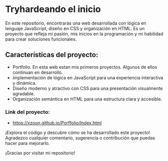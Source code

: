 # Tryhardeando el inicio

En este repositorio, encontrarás una web desarrollada con lógica en lenguaje JavaScript, diseño en CSS y organización en HTML. 
Es un proyecto que refleja mi pasión, mis inicios en la programación y mi habilidad para crear soluciones funcionales.

## Características del proyecto:

* Portfolio. En esta web estan mis primeros proyectos. Algunos de ellos continuan en desarrollo.
* Implementación de lógica en JavaScript para una experiencia interactiva y dinámica.
* Diseño moderno y atractivo con CSS para una presentación visualmente agradable.
* Organización semántica en HTML para una estructura clara y accesible.

### Link del proyecto: 

* https://xzoun.github.io/Porffolio/Index.html

¡Explora el código y descubre cómo se ha desarrollado este proyecto! Agradezco cualquier comentario, sugerencia o contribución que puedas hacer para mejorarlo.

¡Gracias por visitar mi repositorio!